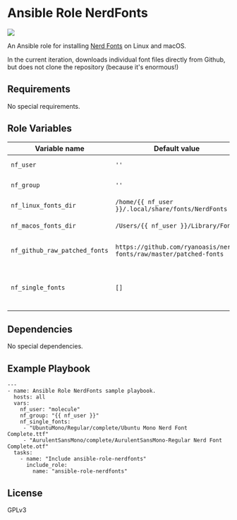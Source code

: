 # Ansible Role NerdFonts

![](https://github.com/ctorgalson/ansible-role-nerdfonts/workflows/Molecule%20Test/badge.svg)

An Ansible role for installing [Nerd Fonts](https://www.nerdfonts.com/) on Linux and macOS.

In the current iteration, downloads individual font files directly from Github,
but does not clone the repository (because it's enormous!)

## Requirements

No special requirements.

## Role Variables

| Variable name                 | Default value | Description |
|-------------------------------|---------------|-------------|
| `nf_user`                     | `''`            | The name of the user to install the fonts for. Required. |
| `nf_group`                    | `''`            | The group of the user to install the fonts for. Required. |
| `nf_linux_fonts_dir`          | `/home/{{ nf_user }}/.local/share/fonts/NerdFonts` | The default location to install fonts on Linux systems. |
| `nf_macos_fonts_dir`          | `/Users/{{ nf_user }}/Library/Fonts` | The default location to install fonts on macOS systems. |
| `nf_github_raw_patched_fonts` | `https://github.com/ryanoasis/nerd-fonts/raw/master/patched-fonts` | The remote directory from which to download raw font files. |
| `nf_single_fonts`             | `[]` | A list of paths to individual fonts to download, relative to `nf_github_raw_patched_fonts` (see Example Playbook below). Required. |

## Dependencies

No special dependencies.

## Example Playbook

    ---
    - name: Ansible Role NerdFonts sample playbook.
      hosts: all
      vars:
        nf_user: "molecule"
        nf_group: "{{ nf_user }}"
        nf_single_fonts:
         - "UbuntuMono/Regular/complete/Ubuntu Mono Nerd Font Complete.ttf"
         - "AurulentSansMono/complete/AurulentSansMono-Regular Nerd Font Complete.otf"
      tasks:
        - name: "Include ansible-role-nerdfonts"
          include_role:
            name: "ansible-role-nerdfonts"

## License

GPLv3
